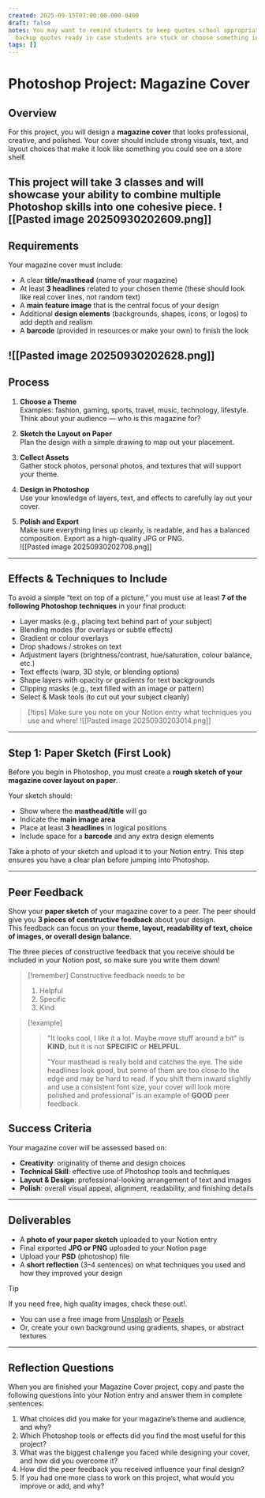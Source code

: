 ```yaml
---
created: 2025-09-15T07:00:00.000-0400
draft: false
notes: You may want to remind students to keep quotes school appropriate. Have a few
  backup quotes ready in case students are stuck or choose something inappropriate.
tags: []
---
```


# Photoshop Project: Magazine Cover

## Overview
For this project, you will design a **magazine cover** that looks professional, creative, and polished. Your cover should include strong visuals, text, and layout choices that make it look like something you could see on a store shelf.  

This project will take **3 classes** and will showcase your ability to combine multiple Photoshop skills into one cohesive piece.
![[Pasted image 20250930202609.png]]
---

## Requirements
Your magazine cover must include:  
- A clear **title/masthead** (name of your magazine)  
- At least **3 headlines** related to your chosen theme (these should look like real cover lines, not random text)  
- A **main feature image** that is the central focus of your design  
- Additional **design elements** (backgrounds, shapes, icons, or logos) to add depth and realism  
- A **barcode** (provided in resources or make your own) to finish the look  

![[Pasted image 20250930202628.png]]
---

## Process
1. **Choose a Theme**  
   Examples: fashion, gaming, sports, travel, music, technology, lifestyle.  
   Think about your audience — who is this magazine for?  

2. **Sketch the Layout on Paper**  
   Plan the design with a simple drawing to map out your placement.  

3. **Collect Assets**  
   Gather stock photos, personal photos, and textures that will support your theme.  

4. **Design in Photoshop**  
   Use your knowledge of layers, text, and effects to carefully lay out your cover.  

5. **Polish and Export**  
   Make sure everything lines up cleanly, is readable, and has a balanced composition. Export as a high-quality JPG or PNG.  
![[Pasted image 20250930202708.png]]
---

## Effects & Techniques to Include
To avoid a simple “text on top of a picture,” you must use at least **7 of the following Photoshop techniques** in your final product:  

- Layer masks (e.g., placing text behind part of your subject)  
- Blending modes (for overlays or subtle effects)  
- Gradient or colour overlays  
- Drop shadows / strokes on text  
- Adjustment layers (brightness/contrast, hue/saturation, colour balance, etc.)  
- Text effects (warp, 3D style, or blending options)  
- Shape layers with opacity or gradients for text backgrounds  
- Clipping masks (e.g., text filled with an image or pattern)  
- Select & Mask tools (to cut out your subject cleanly)  

>[!tips]
>Make sure you note on your Notion entry what techniques you use and where!
![[Pasted image 20250930203014.png]]
---

## Step 1: Paper Sketch (First Look)
Before you begin in Photoshop, you must create a **rough sketch of your magazine cover layout on paper**.  

Your sketch should:  
- Show where the **masthead/title** will go  
- Indicate the **main image area**  
- Place at least **3 headlines** in logical positions  
- Include space for a **barcode** and any extra design elements  

Take a photo of your sketch and upload it to your Notion entry. This step ensures you have a clear plan before jumping into Photoshop.  


---
## Peer Feedback

Show your **paper sketch** of your magazine cover to a peer. The peer should give you **3 pieces of constructive feedback** about your design.  
This feedback can focus on your **theme, layout, readability of text, choice of images, or overall design balance**.  

The three pieces of constructive feedback that you receive should be included in your Notion post, so make sure you write them down!

>[!remember] Constructive feedback needs to be
>1. Helpful  
>2. Specific  
>3. Kind  

>[!example]  
>> "It looks cool, I like it a lot. Maybe move stuff around a bit" is **KIND**, but it is not **SPECIFIC** or **HELPFUL**.  
>>  
>> "Your masthead is really bold and catches the eye. The side headlines look good, but some of them are too close to the edge and may be hard to read. If you shift them inward slightly and use a consistent font size, your cover will look more polished and professional" is an example of **GOOD** peer feedback.  

## Success Criteria
Your magazine cover will be assessed based on:  
- **Creativity**: originality of theme and design choices  
- **Technical Skill**: effective use of Photoshop tools and techniques  
- **Layout & Design**: professional-looking arrangement of text and images  
- **Polish**: overall visual appeal, alignment, readability, and finishing details  

---

## Deliverables
- A **photo of your paper sketch** uploaded to your Notion entry  
- Final exported **JPG or PNG** uploaded to your Notion page  
- Upload your **PSD** (photoshop) file
- A **short reflection** (3–4 sentences) on what techniques you used and how they improved your design  


>[!tip]
>If you need free, high quality images, check these out!.
>- You can use a free image from [Unsplash](https://unsplash.com) or [Pexels](https://www.pexels.com/)
>- Or, create your own background using gradients, shapes, or abstract textures

---

## Reflection Questions  

When you are finished your Magazine Cover project, copy and paste the following questions into your Notion entry and answer them in complete sentences:  

1. What choices did you make for your magazine’s theme and audience, and why?  
2. Which Photoshop tools or effects did you find the most useful for this project?  
3. What was the biggest challenge you faced while designing your cover, and how did you overcome it?  
4. How did the peer feedback you received influence your final design?  
5. If you had one more class to work on this project, what would you improve or add, and why?